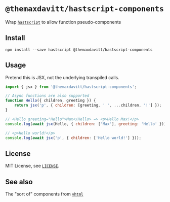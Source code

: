 # `@themaxdavitt/hastscript-components`

Wrap [`hastscript`](https://www.npmjs.com/package/hastscript) to allow function pseudo-components

## Install

```
npm install --save hastscript @themaxdavitt/hastscript-components
```

## Usage

Pretend this is JSX, not the underlying transpiled calls.

```js
import { jsx } from '@themaxdavitt/hastscript-components';

// Async functions are also supported
function Hello({ children, greeting }) {
	return jsx('p', { children: [greeting, ' ', ...children, '!'] });
}

// <Hello greeting="Hello">Max</Hello> => <p>Hello Max!</p>
console.log(await jsx(Hello, { children: ['Max'], greeting: 'Hello' }));

// <p>Hello world!</p>
console.log(await jsx('p', { children: ['Hello world!'] }));
```

## License

MIT License, see [`LICENSE`](LICENSE).

## See also

The "sort of" components from [`vhtml`](https://www.npmjs.com/package/vhtml#new-sortof-components)
